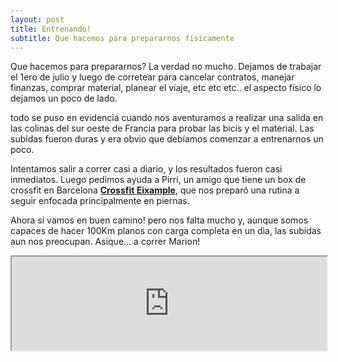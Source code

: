 ```yaml
---
layout: post
title: Entrenando!
subtitle: Que hacemos para prepararnos físicamente
---
```


Que hacemos para prepararnos? La verdad no mucho. Dejamos de trabajar el 1ero de julio y luego de corretear para cancelar contratos, manejar finanzas, comprar material, planear el viaje, etc etc etc.. el aspecto físico lo dejamos un poco de lado. 

todo se puso en evidencia cuando nos aventuramos a realizar una salida en las colinas del sur oeste de Francia para probar las bicis y el material. Las subidas fueron duras y era obvio que debíamos comenzar a entrenarnos un poco. 

Intentamos salir a correr casi a diario, y los resultados fueron casi inmediatos. Luego pedimos ayuda a Pirri, un amigo que tiene un box de crossfit en Barcelona [**Crossfit Eixample**](http://crossfiteixample.com/), que nos preparó una rutina a seguir enfocada principalmente en piernas. 

Ahora si vamos en buen camino! pero nos falta mucho y, aunque somos capaces de hacer 100Km planos con carga completa en un dìa, las subidas aun nos preocupan. Asique... a correr Marion!  

<div class="embedded_google">
<iframe src="https://docs.google.com/spreadsheets/d/1rTn21e5xChX52D8t_dSB3Xt1HlXcOMHNOU8QlFXmK_Q/pubhtml?gid=0&amp;single=true&amp;widget=true&amp;headers=false" style="width: 100%;">
</iframe>
<div>